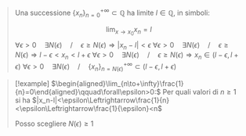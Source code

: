 >Una successione $\{x_n\}_{n=0}^{+\infty}\subset\mathbb{Q}$ ha limite $l\in\mathbb{Q}$, in simboli:
>
>$$\lim_{x\to x_0} x_n=l$$
>$\forall\epsilon>0\quad\exists N(\epsilon)\quad/\quad\epsilon\geq N(\epsilon) \Rightarrow |x_n - l| < \epsilon$
>$\forall\epsilon>0\quad\exists N(\epsilon)\quad/\quad\epsilon\geq N(\epsilon) \Rightarrow l-\epsilon < x_n < l+\epsilon$
>$\forall\epsilon>0\quad\exists N(\epsilon)\quad/\quad\epsilon\geq N(\epsilon) \Rightarrow x_n\in(l-\epsilon,l+\epsilon)$
>$\forall\epsilon>0\quad\exists N(\epsilon)\quad/\quad\{x_n\}_{n=N(\epsilon)}^{+\infty}\subset(l-\epsilon,l+\epsilon)$

>[!example]
>$\begin{aligned}\lim_{n\to+\infty}\frac{1}{n}=0\end{aligned}\qquad\forall\epsilon>0:$
>Per quali valori di $n\geq1$ si ha $|x_n-l|<\epsilon\Leftrightarrow\frac{1}{n}<\epsilon\Leftrightarrow\frac{1}{\epsilon}<n$
>
>Posso scegliere $N(\epsilon)\geq1$

